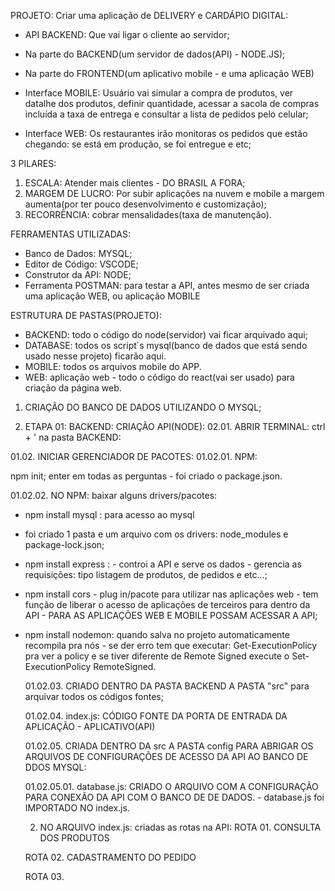 PROJETO: Criar uma aplicação de DELIVERY e CARDÁPIO DIGITAL:

- API BACKEND: Que vai ligar o cliente ao servidor;
- Na parte do BACKEND(um servidor de dados(API) - NODE.JS);
- Na parte do FRONTEND(um aplicativo mobile - e uma aplicação WEB)

- Interface MOBILE: Usuário vai simular a compra de produtos, ver datalhe dos produtos, definir quantidade, acessar a sacola de compras incluída a taxa de entrega e consultar a lista de pedidos pelo celular;

- Interface WEB: Os restaurantes irão monitoras os pedidos que estão chegando: se está em produção, se foi entregue e etc;

3 PILARES:

1. ESCALA: Atender mais clientes - DO BRASIL A FORA;
2. MARGEM DE LUCRO: Por subir aplicações na nuvem e mobile a margem aumenta(por ter pouco desenvolvimento e customização);
3. RECORRÊNCIA: cobrar mensalidades(taxa de manutenção).

FERRAMENTAS UTILIZADAS:

- Banco de Dados: MYSQL;
- Editor de Código: VSCODE;
- Construtor da API: NODE;
- Ferramenta POSTMAN: para testar a API, antes mesmo de ser criada uma aplicação WEB, ou aplicação MOBILE

ESTRUTURA DE PASTAS(PROJETO):

- BACKEND: todo o código do node(servidor) vai ficar arquivado aqui;
- DATABASE: todos os script´s mysql(banco de dados que está sendo usado nesse projeto) ficarão aqui.
- MOBILE: todos os arquivos mobile do APP.
- WEB: aplicação web - todo o código do react(vai ser usado) para criação da página web.

1.  CRIAÇÃO DO BANCO DE DADOS UTILIZANDO O MYSQL;

2.  ETAPA 01: BACKEND: CRIAÇÃO API(NODE):
    02.01. ABRIR TERMINAL: ctrl + ' na pasta BACKEND:

01.02. INICIAR GERENCIADOR DE PACOTES:
01.02.01. NPM:

npm init; enter em todas as perguntas - foi criado o package.json.

01.02.02. NO NPM: baixar alguns drivers/pacotes:

- npm install mysql : para acesso ao mysql
- foi criado 1 pasta e um arquivo com os drivers: node_modules e package-lock.json;
- npm install express : - controi a API e serve os dados - gerencia as requisições: tipo listagem de produtos, de pedidos e etc...;
- npm install cors - plug in/pacote para utilizar nas aplicações web - tem função de liberar o acesso de aplicações de terceiros para dentro da API - PARA AS APLICAÇÕES WEB E MOBILE POSSAM ACESSAR A API;
- npm install nodemon: quando salva no projeto automaticamente recompila pra nós - se der erro tem que executar: Get-ExecutionPolicy pra ver a policy e se tiver diferente de Remote Signed execute o Set-ExecutionPolicy RemoteSigned.

  01.02.03. CRIADO DENTRO DA PASTA BACKEND A PASTA "src" para arquivar todos os códigos fontes;

  01.02.04. index.js: CÓDIGO FONTE DA PORTA DE ENTRADA DA APLICAÇÃO - APLICATIVO(API)

  01.02.05. CRIADA DENTRO DA src A PASTA config PARA ABRIGAR OS ARQUIVOS DE CONFIGURAÇÕES DE ACESSO DA API AO BANCO DE DDOS MYSQL:

  01.02.05.01. database.js: CRIADO O ARQUIVO COM A CONFIGURAÇÃO PARA CONEXÃO DA API COM O BANCO DE DE DADOS. - database.js foi IMPORTADO NO index.js.

  2.  NO ARQUIVO index.js: criadas as rotas na API:
      ROTA 01. CONSULTA DOS PRODUTOS

  ROTA 02. CADASTRAMENTO DO PEDIDO

  ROTA 03.
